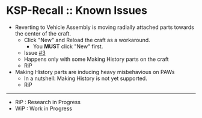 # KSP-Recall :: Known Issues

* Reverting to Vehicle Assembly is moving radially attached parts towards the center of the craft.
	+ Click "New" and Reload the craft as a workaround.
		- You **MUST** click "New" first.
	+ Issue [#3](https://github.com/net-lisias-ksp/KSP-Recall/issues/3)
	+ Happens only with some Making History parts on the craft
	+ RiP
* Making History parts are inducing heavy misbehavious on PAWs
	+ In a nutshell: Making History is not yet supported.
	+ RiP 

- - -

* RiP : Research in Progress
* WiP : Work in Progress
